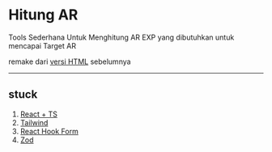 # Hitung AR

Tools Sederhana Untuk Menghitung AR EXP yang dibutuhkan untuk mencapai Target AR

remake dari [versi HTML](https://github.com/rikarani/hitung-ar/tree/html) sebelumnya

---

## stuck

1. [React + TS](https://vitejs.dev/guide/#scaffolding-your-first-vite-project)
2. [Tailwind](https://tailwindcss.com/docs/installation)
3. [React Hook Form](https://react-hook-form.com/)
4. [Zod](https://zod.dev/)
